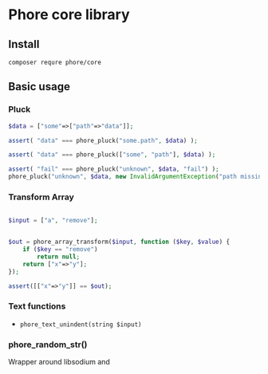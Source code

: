 # Phore core library

## Install

```
composer requre phore/core
```

## Basic usage


### Pluck

```php
$data = ["some"=>["path"=>"data"]];

assert( "data" === phore_pluck("some.path", $data) );

assert( "data" === phore_pluck(["some", "path"], $data) );

assert( "fail" === phore_pluck("unknown", $data, "fail") );
phore_pluck("unknown", $data, new InvalidArgumentException("path missing"));
```


### Transform Array

```php

$input = ["a", "remove"];


$out = phore_array_transform($input, function ($key, $value) {
    if ($key == "remove")
        return null;
    return ["x"=>"y"];
});

assert([["x"=>"y"]] == $out);


```




### Text functions

- `phore_text_unindent(string $input)`


### phore_random_str()

Wrapper around libsodium and 
